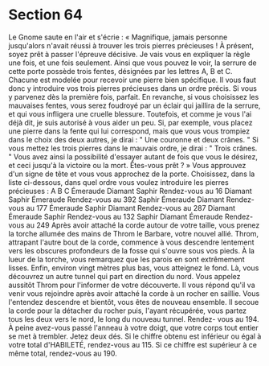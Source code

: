 # Section 64

Le Gnome saute en l'air et s'écrie : « Magnifique, jamais personne jusqu'alors n'avait
réussi à trouver les trois pierres précieuses ! À présent, soyez prêt à passer l'épreuve
décisive. Je vais vous en expliquer la règle une fois, et une fois seulement. Ainsi que vous
pouvez le voir, la serrure de cette porte possède trois fentes, désignées par les lettres A, B
et C. Chacune est modelée pour recevoir une pierre bien spécifique. Il vous faut donc y
introduire vos trois pierres précieuses dans un ordre précis. Si vous y parvenez dès la
première fois, parfait. En revanche, si vous choisissez les mauvaises fentes, vous serez
foudroyé par un éclair qui jaillira de la serrure, et qui vous infligera une cruelle blessure.
Toutefois, et comme je vous l'ai déjà dit, je suis autorisé à vous aider un peu. Si, par
exemple, vous placez une pierre dans la fente qui lui correspond, mais que vous vous
trompiez dans le choix des deux autres, je dirai : " Une couronne et deux crânes. " Si vous
mettez les trois pierres dans le mauvais ordre, je dirai : " Trois crânes. " Vous avez ainsi
la possibilité d'essayer autant de fois que vous le désirez, et ceci jusqu'à la victoire ou la
mort. Êtes-vous prêt ? » Vous approuvez d'un signe de tête et vous vous approchez de la
porte. Choisissez, dans la liste ci-dessous, dans quel ordre vous voulez introduire les
pierres précieuses :
A
B
C
Émeraude
Diamant
Saphir
Rendez-vous au 16
Diamant
Saphir
Émeraude
Rendez-vous au 392
Saphir
Émeraude
Diamant
Rendez-vous au 177
Émeraude
Saphir
Diamant
Rendez-vous au 287
Diamant
Émeraude
Saphir
Rendez-vous au 132
Saphir
Diamant
Émeraude
Rendez-vous au 249
Après avoir attaché la corde autour de votre taille, vous prenez la torche allumée des
mains de Throm le Barbare, votre nouvel allié. Throm, attrapant l'autre bout de la corde,
commence à vous descendre lentement vers les obscures profondeurs de la fosse qui
s'ouvre sous vos pieds. À la lueur de la torche, vous remarquez que les parois en sont
extrêmement lisses. Enfin, environ vingt mètres plus bas, vous atteignez le fond. Là, vous
découvrez un autre tunnel qui part en direction du nord. Vous appelez aussitôt Throm
pour l'informer de votre découverte. Il vous répond qu'il va venir vous rejoindre après
avoir attaché la corde à un rocher en saillie. Vous l'entendez descendre et bientôt, vous
êtes de nouveau ensemble. Il secoue la corde pour la détacher du rocher puis, l'ayant
récupérée, vous partez tous les deux vers le nord, le long du nouveau tunnel. Rendez-
vous au 194.
À peine avez-vous passé l'anneau à votre doigt, que votre corps tout entier se met à
trembler. Jetez deux dés. Si le chiffre obtenu est inférieur ou égal à votre total d'HABILETÉ,
rendez-vous au 115. Si ce chiffre est supérieur à ce même total, rendez-vous au 190.